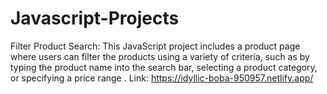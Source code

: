 # Javascript-Projects

Filter Product Search: This JavaScript project includes a product page where users can filter the products using a variety of criteria, such as by typing the product name into the search bar, selecting a product category, or specifying a price range .
Link:  https://idyllic-boba-950957.netlify.app/
